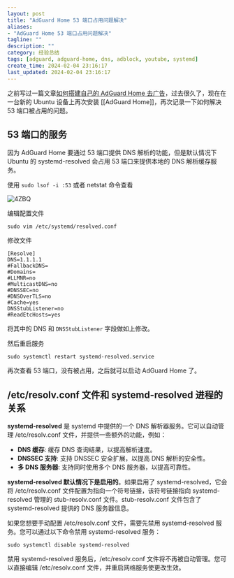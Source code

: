 ```yaml
---
layout: post
title: "AdGuard Home 53 端口占用问题解决"
aliases:
- "AdGuard Home 53 端口占用问题解决"
tagline: ""
description: ""
category: 经验总结
tags: [adguard, adguard-home, dns, adblock, youtube, systemd]
create_time: 2024-02-04 23:16:17
last_updated: 2024-02-04 23:16:17
---
```


之前写过一篇文章[如何搭建自己的 AdGuard Home 去广告](https://blog.einverne.info/post/2020/05/use-adguard-home-to-block-ads.html)，过去很久了，现在在一台新的 Ubuntu 设备上再次安装 [[AdGuard Home]]，再次记录一下如何解决 53 端口被占用的问题。

## 53 端口的服务

因为 AdGuard Home 要通过 53 端口提供 DNS 解析的功能，但是默认情况下 Ubuntu 的 systemd-resolved 会占用 53 端口来提供本地的 DNS 解析缓存服务。

使用 `sudo lsof -i :53` 或者 netstat 命令查看

![4ZBQ](https://photo.einverne.info/images/2024/02/04/4ZBQ.png)

编辑配置文件

```
sudo vim /etc/systemd/resolved.conf
```

修改文件

```
[Resolve]
DNS=1.1.1.1
#FallbackDNS=
#Domains=
#LLMNR=no
#MulticastDNS=no
#DNSSEC=no
#DNSOverTLS=no
#Cache=yes
DNSStubListener=no
#ReadEtcHosts=yes
```

将其中的 DNS 和 `DNSStubListener` 字段做如上修改。

然后重启服务

```
sudo systemctl restart systemd-resolved.service
```

再次查看 53 端口，没有被占用，之后就可以启动 AdGuard Home 了。

## /etc/resolv.conf 文件和 systemd-resolved 进程的关系

**systemd-resolved** 是 systemd 中提供的一个 DNS 解析器服务。它可以自动管理 /etc/resolv.conf 文件，并提供一些额外的功能，例如：

- **DNS 缓存**: 缓存 DNS 查询结果，以提高解析速度。
- **DNSSEC 支持**: 支持 DNSSEC 安全扩展，以提高 DNS 解析的安全性。
- **多 DNS 服务器**: 支持同时使用多个 DNS 服务器，以提高可靠性。

**systemd-resolved 默认情况下是启用的**。如果启用了 systemd-resolved，它会将 /etc/resolv.conf 文件配置为指向一个符号链接，该符号链接指向 systemd-resolved 管理的 stub-resolv.conf 文件。stub-resolv.conf 文件包含了 systemd-resolved 提供的 DNS 服务器信息。

如果您想要手动配置 /etc/resolv.conf 文件，需要先禁用 systemd-resolved 服务。您可以通过以下命令禁用 systemd-resolved 服务：

```
sudo systemctl disable systemd-resolved
```

禁用 systemd-resolved 服务后，/etc/resolv.conf 文件将不再被自动管理。您可以直接编辑 /etc/resolv.conf 文件，并重启网络服务使更改生效。
